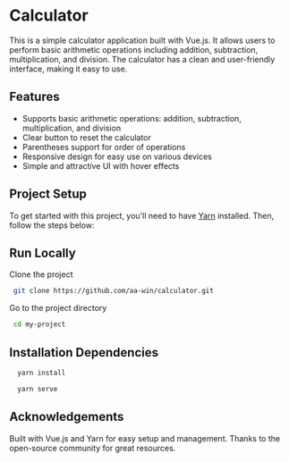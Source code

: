 # Calculator

This is a simple calculator application built with Vue.js. It allows users to perform basic arithmetic operations including addition, subtraction, multiplication, and division. The calculator has a clean and user-friendly interface, making it easy to use.

## Features

- Supports basic arithmetic operations: addition, subtraction, multiplication, and division
- Clear button to reset the calculator
- Parentheses support for order of operations
- Responsive design for easy use on various devices
- Simple and attractive UI with hover effects

## Project Setup

To get started with this project, you'll need to have [Yarn](https://yarnpkg.com/) installed. Then, follow the steps below:


## Run Locally

Clone the project

```bash
 git clone https://github.com/aa-win/calculator.git
```

Go to the project directory

```bash
 cd my-project
```

## Installation Dependencies

```bash
  yarn install
```
```bash
  yarn serve
```
## Acknowledgements

Built with Vue.js and Yarn for easy setup and management. Thanks to the open-source community for great resources.
